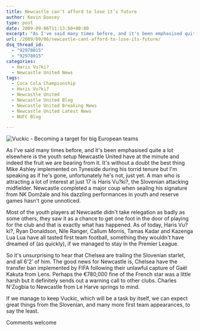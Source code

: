 ```yaml
---
title: Newcastle can’t afford to lose it’s future
author: Kevin Doocey
type: post
date: 2009-09-06T11:13:50+00:00
excerpt: "As I've said many times before, and it's been emphasised quite a lot elsewhere is the.."
url: /2009/09/06/newcastle-cant-afford-to-lose-its-future/
dsq_thread_id:
  - "92978015"
  - "92978015"
categories:
  - Haris Vu?ki?
  - Newcastle United News
tags:
  - Coca Cola Championship
  - Haris Vu?ki?
  - Newcastle United
  - Newcastle United Blog
  - Newcastle United Breaking News
  - Newcastle United Latest News
  - NUFC Blog

---
```

![Vuckic - Becoming a target for big European teams](http://oi25.tinypic.com/ap8m6x.jpg)

As I've said many times before, and it's been emphasised quite a lot elsewhere is the youth setup Newcastle United have at the minute and indeed the fruit we are bearing from it. It's without a doubt the best thing Mike Ashley implemented on Tyneside during his torrid tenure but I'm speaking as if he's gone, unfortunately he's not, just yet. A man who is attracting a lot of interest at just 17 is  Haris Vu?ki?, the Slovenian attacking midfielder. Newcastle completed a major coup when sealing his signature from NK Domžale and his dazzling performances in youth and reserve games hasn't gone unnoticed.

Most of the youth players at Newcastle didn't take relegation as badly as some others, they saw it as a chance to get one foot in the door of playing for the club and that is exactly what has happened. As of today, Haris Vu?ki?, Ryan Donaldson, Nile Ranger, Callum Morris, Tamas Kadar and Kazenga Lua Lua have all tasted first team football, something they wouldn't have dreamed of (as quickly), if we managed to stay in the Premier League.

So it's unsurprising to hear that Chelsea are trailing the Slovenian starlet, and all 6'2&#8242; of him. The good news for Newcastle is, Chelsea have the transfer ban implemented by FIFA following their unlawful capture of Gaël Kakuta from Lens. Perhaps the €780,000 fine of the French star was a little harsh but it definitely sends out a warning call to other clubs. Charles N'Zogbia to Newcastle from Le Harve springs to mind.

If we manage to keep Vuckic, which will be a task by itself, we can expect great things from the Slovenian, and many more first team appearances, to say the least.

Comments welcome
